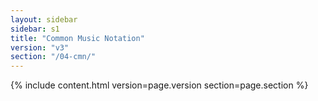 ```yaml
---
layout: sidebar
sidebar: s1
title: "Common Music Notation"
version: "v3"
section: "/04-cmn/"
---
```

{% include content.html version=page.version section=page.section %}